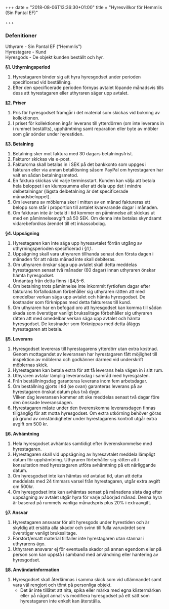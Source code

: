+++
date = "2018-08-06T13:36:30+01:00"
title = "Hyresvillkor för Hemmlis (Sin Pantal EF)"

+++
### **Defenitioner**

Uthyrare - Sin Pantal EF (“Hemmlis”)  
Hyrestagare - Kund  
Hyresgods - De objekt kunden beställt och hyr.

**§1. Uthyrningsperiod**

1. Hyrestagaren binder sig att hyra hyresgodset under perioden specificerad vid beställning.
2. Efter den specificerade perioden förnyas avtalet löpande månadsvis tills dess att hyrestagaren eller uthyraren säger upp avtalet.

**§2. Priser**

1. Pris för hyresgodset framgår i det material som skickas vid bokning av kollektionen.
2. I priset för kollektionen ingår leverans till ytterdörren (om inte leverans in i rummet beställts), upphämtning samt reparation eller byte av möbler som går sönder under hyrestiden. 

**§3. Betalning** 

1. Betalning sker mot faktura med 30 dagars betalningsfrist. 
2. Fakturor skickas via e-post.
3. Fakturorna skall betalas in i SEK på det bankkonto som uppges i fakturan eller via annan betallösning såsom PayPal om hyrestagaren har valt en sådan betalningsmetod.
4. En faktura skickas vid varje terminsstart. Kunden kan välja att betala hela beloppet i en klumpsumma eller att dela upp det i mindre delbetalningar (lägsta delbetalning är det specificerade månadsbeloppet). 
5. Om leverans av möblerna sker i mitten av en månad faktureras ett belopp som står i proportion till antalet kvarvarande dagar i månaden.
6. Om fakturan inte är betald i tid kommer en påminnelse att skickas ut med en påminnelseavgift på 50 SEK. Om denna inte betalas skyndsamt vidarebefordras ärendet till ett inkassobolag.

**§4. Uppsägning**

1. Hyrestagaren kan inte säga upp hyresavtalet förrän utgång av uthyrningsperioden specificerad i §1,1.
2. Uppsägning skall vara uthyraren tillhanda senast den första dagen i månaden för att nästa månad inte skall debiteras. 
3. Om uthyraren önskar säga upp avtalet skall detta meddelas hyrestagaren senast två månader (60 dagar) innan uthyraren önskar hämta hyresgodset.   
   Undantag från detta finns i §4,5-6.
4. Om betalning trots påminnelse inte inkommit fyrtiofem dagar efter fakturans förfallodatum förbehåller sig uthyraren rätten att med omedelbar verkan säga upp avtalet och hämta hyresgodset. De kostnader som förknippas med detta faktureras till kund.
5. Om uthyraren har en befogad oro att hyresgodset kan komma till sådan skada som överstiger vanligt bruksslitage förbehåller sig uthyraren rätten att med omedelbar verkan säga upp avtalet och hämta hyresgodset. De kostnader som förknippas med detta åläggs hyrestagaren att betala.

**§5. Leverans**

1. Hyresgodset levereras till hyrestagarens ytterdörr utan extra kostnad. Genom mottagandet av leveransen har hyrestagaren fått möjlighet till inspektion av möblerna och godkänner därmed vid underskrift möblernas skick. 
2. Hyrestagaren kan betala extra för att få leverans hela vägen in i sitt rum.
3. Uthyraren avtalar lämplig leveransdag i samråd med hyresgästen.
4. Från beställningsdag garanteras leverans inom fem arbetsdagar.
5. Om beställning gjorts i tid (se ovan) garanteras leverans på av hyrestagaren önskat datum plus två dygn.  
   Vilken dag leveransen kommer att ske meddelas senast två dagar före den önskade leveransdagen.
6. Hyrestagaren måste under den överenskomna leveransdagen finnas tillgänglig för att motta hyresgodset. Om extra utkörning behöver göras på grund av omständigheter under hyrestagarens kontroll utgår extra avgift om 500 kr.

**§6. Avhämtning**

1. Hela hyresgodset avhämtas samtidigt efter överenskommelse med hyrestagaren. 
2. Hyrestagaren skall vid uppsägning av hyresavtalet meddela lämpligt datum för upphämtning. Uthyraren förbehåller sig rätten att i konsultation med hyrestagaren utföra avhämtning på ett närliggande datum.
3. Om hyresgodset inte kan hämtas vid avtalad tid, utan att detta meddelats med 24 timmars varsel från hyrestagaren, utgår extra avgift om 500kr.
4. Om hyresgodset inte kan avhämtas senast på månadens sista dag efter uppsägning av avtalet utgår hyra för varje påbörjad månad. Denna hyra är baserad på rummets vanliga månadspris plus 20% i extraavgift.

**§7. Ansvar**

1. Hyrestagaren ansvarar för allt hyresgods under hyrestiden och är skyldig att ersätta alla skador och svinn till fulla varuvärdet som överstiger vanligt bruksslitage.
2. Förstört/ersatt material tillfaller inte hyrestagaren utan stannar i uthyrarens ägo.
3. Uthyraren ansvarar ej för eventuella skador på annan egendom eller på person som kan uppstå i samband med användning eller hantering av hyresgodset.

**§8. Användarinformation**

1. Hyresgodset skall återlämnas i samma skick som vid utlämnandet samt vara väl rengjort och tömt på personliga objekt.
   * Det är inte tillåtet att nita, spika eller märka med egna klistermärken eller på något annat vis modifiera hyresgodset på ett sätt som hyrestagaren inte enkelt kan återställa.